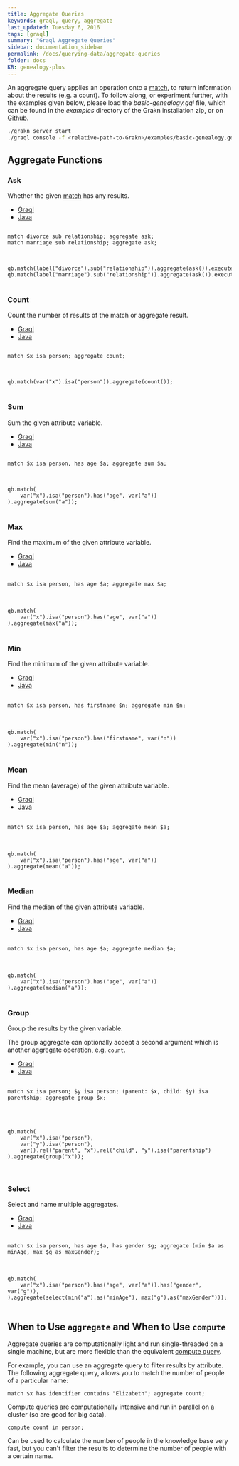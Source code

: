 ```yaml
---
title: Aggregate Queries
keywords: graql, query, aggregate
last_updated: Tuesday 6, 2016
tags: [graql]
summary: "Graql Aggregate Queries"
sidebar: documentation_sidebar
permalink: /docs/querying-data/aggregate-queries
folder: docs
KB: genealogy-plus
---
```


An aggregate query applies an operation onto a [match](./match-clause), to return information about the results (e.g. a count). To follow along, or experiment further, with the examples given below, please load the *basic-genealogy.gql* file, which can be found in the *examples* directory of the Grakn installation zip, or on [Github](https://github.com/graknlabs/grakn/blob/master/grakn-dist/src/examples/basic-genealogy.gql).

```bash
./grakn server start
./graql console -f <relative-path-to-Grakn>/examples/basic-genealogy.gql
```



## Aggregate Functions

### Ask

Whether the given [match](./match-clause) has any results.

<ul id="profileTabs" class="nav nav-tabs">
    <li class="active"><a href="#shell-ask" data-toggle="tab">Graql</a></li>
    <li><a href="#java-ask" data-toggle="tab">Java</a></li>
</ul>

<div class="tab-content">
<div role="tabpanel" class="tab-pane active" id="shell-ask">
<pre class="language-graql">
<code>
match divorce sub relationship; aggregate ask;
match marriage sub relationship; aggregate ask;
</code>
</pre>
</div>
<div role="tabpanel" class="tab-pane" id="java-ask">
<pre class="language-java">
<code>
qb.match(label("divorce").sub("relationship")).aggregate(ask()).execute();
qb.match(label("marriage").sub("relationship")).aggregate(ask()).execute();
</code>
</pre>
</div> <!-- tab-pane -->
</div> <!-- tab-content -->

### Count

Count the number of results of the match or aggregate result.

<ul id="profileTabs" class="nav nav-tabs">
    <li class="active"><a href="#shell1" data-toggle="tab">Graql</a></li>
    <li><a href="#java1" data-toggle="tab">Java</a></li>
</ul>

<div class="tab-content">
<div role="tabpanel" class="tab-pane active" id="shell1">
<pre class="language-graql">
<code>
match $x isa person; aggregate count;
</code>
</pre>
</div>
<div role="tabpanel" class="tab-pane" id="java1">
<pre class="language-java">
<code>
qb.match(var("x").isa("person")).aggregate(count());
</code>
</pre>
</div> <!-- tab-pane -->
</div> <!-- tab-content -->

### Sum

Sum the given attribute variable.

<ul id="profileTabs" class="nav nav-tabs">
    <li class="active"><a href="#shell2" data-toggle="tab">Graql</a></li>
    <li><a href="#java2" data-toggle="tab">Java</a></li>
</ul>

<div class="tab-content">
<div role="tabpanel" class="tab-pane active" id="shell2">
<pre class="language-graql">
<code>
match $x isa person, has age $a; aggregate sum $a;
</code>
</pre>
</div>
<div role="tabpanel" class="tab-pane" id="java2">
<pre class="language-graql">
<code>
qb.match(
    var("x").isa("person").has("age", var("a"))
).aggregate(sum("a"));
</code>
</pre>
</div> <!-- tab-pane -->
</div> <!-- tab-content -->

### Max

Find the maximum of the given attribute variable.

<ul id="profileTabs" class="nav nav-tabs">
    <li class="active"><a href="#shell3" data-toggle="tab">Graql</a></li>
    <li><a href="#java3" data-toggle="tab">Java</a></li>
</ul>

<div class="tab-content">
<div role="tabpanel" class="tab-pane active" id="shell3">
<pre class="language-graql"> <code>
match $x isa person, has age $a; aggregate max $a;
</code>
</pre>
</div>
<div role="tabpanel" class="tab-pane" id="java3">
<pre class="language-java"> <code>
qb.match(
    var("x").isa("person").has("age", var("a"))
).aggregate(max("a"));
</code>
</pre>
</div> <!-- tab-pane -->
</div> <!-- tab-content -->

### Min

Find the minimum of the given attribute variable.

<ul id="profileTabs" class="nav nav-tabs">
    <li class="active"><a href="#shell4" data-toggle="tab">Graql</a></li>
    <li><a href="#java4" data-toggle="tab">Java</a></li>
</ul>

<div class="tab-content">
<div role="tabpanel" class="tab-pane active" id="shell4">
<pre class="language-graql"> <code>
match $x isa person, has firstname $n; aggregate min $n;
</code>
</pre>
</div>
<div role="tabpanel" class="tab-pane" id="java4">
<pre class="language-java"> <code>
qb.match(
    var("x").isa("person").has("firstname", var("n"))
).aggregate(min("n"));
</code>
</pre>
</div> <!-- tab-pane -->
</div> <!-- tab-content -->

### Mean

Find the mean (average) of the given attribute variable.

<ul id="profileTabs" class="nav nav-tabs">
    <li class="active"><a href="#shell5" data-toggle="tab">Graql</a></li>
    <li><a href="#java5" data-toggle="tab">Java</a></li>
</ul>

<div class="tab-content">
<div role="tabpanel" class="tab-pane active" id="shell5">
<pre class="language-graql"> <code>
match $x isa person, has age $a; aggregate mean $a;
</code>
</pre>
</div>
<div role="tabpanel" class="tab-pane" id="java5">
<pre class="language-java"> <code>
qb.match(
    var("x").isa("person").has("age", var("a"))
).aggregate(mean("a"));
</code>
</pre>
</div> <!-- tab-pane -->
</div> <!-- tab-content -->

### Median

Find the median of the given attribute variable.

<ul id="profileTabs" class="nav nav-tabs">
    <li class="active"><a href="#shell6" data-toggle="tab">Graql</a></li>
    <li><a href="#java6" data-toggle="tab">Java</a></li>
</ul>

<div class="tab-content">
<div role="tabpanel" class="tab-pane active" id="shell6">
<pre class="language-graql"> <code>
match $x isa person, has age $a; aggregate median $a;
</code>
</pre>
</div>
<div role="tabpanel" class="tab-pane" id="java6">
<pre class="language-java"> <code>
qb.match(
    var("x").isa("person").has("age", var("a"))
).aggregate(median("a"));
</code>
</pre>
</div> <!-- tab-pane -->
</div> <!-- tab-content -->

### Group

Group the results by the given variable.

The group aggregate can optionally accept a second argument which is another
aggregate operation, e.g. `count`.

<ul id="profileTabs" class="nav nav-tabs">
    <li class="active"><a href="#shell7" data-toggle="tab">Graql</a></li>
    <li><a href="#java7" data-toggle="tab">Java</a></li>
</ul>

<div class="tab-content">
<div role="tabpanel" class="tab-pane active" id="shell7">
<pre class="language-graql"> <code>
match $x isa person; $y isa person; (parent: $x, child: $y) isa parentship; aggregate group $x;
</code>

</pre>
</div>
<div role="tabpanel" class="tab-pane" id="java7">
<pre class="language-java"> <code>
qb.match(
    var("x").isa("person"),
    var("y").isa("person"),
    var().rel("parent", "x").rel("child", "y").isa("parentship")
).aggregate(group("x"));
</code>

</pre>
</div> <!-- tab-pane -->
</div> <!-- tab-content -->

### Select

Select and name multiple aggregates.

<ul id="profileTabs" class="nav nav-tabs">
    <li class="active"><a href="#shell8" data-toggle="tab">Graql</a></li>
    <li><a href="#java8" data-toggle="tab">Java</a></li>
</ul>

<div class="tab-content">
<div role="tabpanel" class="tab-pane active" id="shell8">
<pre class="language-graql"> <code>
match $x isa person, has age $a, has gender $g; aggregate (min $a as minAge, max $g as maxGender);
</code>
</pre>
</div>
<div role="tabpanel" class="tab-pane" id="java8">
<pre class="language-java"> <code>
qb.match(
    var("x").isa("person").has("age", var("a")).has("gender", var("g")),
).aggregate(select(min("a").as("minAge"), max("g").as("maxGender")));
</code>
</pre>
</div> <!-- tab-pane -->
</div> <!-- tab-content -->

## When to Use `aggregate` and When to Use `compute`

Aggregate queries are computationally light and run single-threaded on a single machine, but are more flexible than the equivalent [compute query](../distributed-analytics/compute-queries).

For example, you can use an aggregate query to filter results by attribute. The following  aggregate query, allows you to match the number of people of a particular name:

```graql
match $x has identifier contains "Elizabeth"; aggregate count;
```

Compute queries are computationally intensive and run in parallel on a cluster (so are good for big data).

```graql
compute count in person;
```

Can be used to calculate the number of people in the knowledge base very fast, but you can't filter the results to determine the number of people with a certain name.


